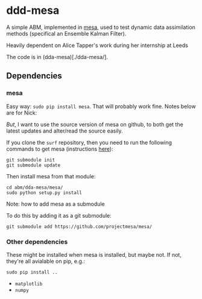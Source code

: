 # ddd-mesa

A simple ABM, implemented in [mesa](https://github.com/projectmesa/mesa/), used to test dynamic data assimilation methods (specifical an Ensemble Kalman Filter).

Heavily dependent on Alice Tapper's work during her internship at Leeds

The code is in (dda-mesa)[./dda-mesa/].

## Dependencies

### mesa

Easy way: `sudo pip install mesa`. That will probably work fine. Notes below are for Nick:

_But_, I want to use the source version of mesa on github, to both get the latest updates and alter/read the source easily. 

If you clone the `surf` repository, then you need to run the following commands to get mesa (instructions [here](https://git-scm.com/book/en/v2/Git-Tools-Submodules)):

```
git submodule init
git submodule update
```

Then install mesa from that module:

```
cd abm/dda-mesa/mesa/
sudo python setup.py install
```

Note: how to add mesa as a submodule

To do this by adding it as a git submodule:

`git submodule add https://github.com/projectmesa/mesa/`

### Other dependencies

These might be installed when mesa is installed, but maybe not. If not, they're all avialable on pip, e.g.:

`sudo pip install .. `

  - `matplotlib`
  - `numpy`